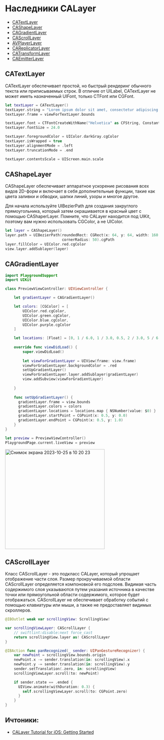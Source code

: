 # Наследники CALayer

 - [CATextLayer](https://developer.apple.com/documentation/quartzcore/catextlayer)
 - [CAShapeLayer](https://developer.apple.com/documentation/quartzcore/cashapelayer)
 - [CAGradientLayer](https://developer.apple.com/documentation/quartzcore/cagradientlayer)
 - [CAScrollLayer](url)
 - [AVPlayerLayer](url)
 - [CAReplicatorLayer](url)
 - [CATransformLayer](url)
 - [CAEmitterLayer](url)

## CATextLayer
CATextLayer обеспечивает простой, но быстрый рендеринг обычного текста или приписываемых строк. В отличие от UILabel, CATextLayer не может иметь назначенный UIFont, только CTFont или CGFont.

```swift
let textLayer = CATextLayer()
textLayer.string = "Lorem ipsum dolor sit amet, consectetur adipiscing elit. Fusce auctor arcu quis velit congue dictum."
textLayer.frame = viewForTextLayer.bounds

textLayer.font = CTFontCreateWithName("Helvetica" as CFString, Constants.baseFontSize, nil)
textLayer.fontSize = 24.0

textLayer.foregroundColor = UIColor.darkGray.cgColor
textLayer.isWrapped = true
textLayer.alignmentMode = .left
textLayer.truncationMode = .end

textLayer.contentsScale = UIScreen.main.scale
```

## CAShapeLayer
CAShapeLayer обеспечивает аппаратное ускорение рисования всех видов 2D-форм и включает в себя дополнительные функции, такие как цвета заливки и обводки, шапки линий, узоры и многое другое.

Для начала используйте UIBezierPath для создания закруглого прямоугольника, который затем окрашивается в красный цвет с помощью CAShaperLayer. Помните, что CALayer находится под UIKit, поэтому вам нужно использовать CGColor, а не UIColor.
```swift
let layer = CAShapeLayer()
layer.path = UIBezierPath(roundedRect: CGRect(x: 64, y: 64, width: 160, height: 160),
                          cornerRadius: 50).cgPath
layer.fillColor = UIColor.red.cgColor
view.layer.addSublayer(layer)
```

## CAGradientLayer
```swift
import PlaygroundSupport
import UIKit

class PreviewViewController: UIViewController {

    let gradientLayer = CAGradientLayer()

    let colors: [CGColor] = [
        UIColor.red.cgColor,
        UIColor.green.cgColor,
        UIColor.blue.cgColor,
        UIColor.purple.cgColor
    ]

    let locations: [Float] = [0, 1 / 6.0, 1 / 3.0, 0.5, 2 / 3.0, 5 / 6.0, 1.0]
    
    override func viewDidLoad() {
        super.viewDidLoad()
        
        let viewForGradientLayer = UIView(frame: view.frame)
        viewForGradientLayer.backgroundColor = .red
        setUpGradientLayer()
        viewForGradientLayer.layer.addSublayer(gradientLayer)
        view.addSubview(viewForGradientLayer)
        
    }
    
    func setUpGradientLayer() {
      gradientLayer.frame = view.bounds
      gradientLayer.colors = colors
      gradientLayer.locations = locations.map { NSNumber(value: $0) }
      gradientLayer.startPoint = CGPoint(x: 0.5, y: 0.0)
      gradientLayer.endPoint = CGPoint(x: 0.5, y: 1.0)
    }
}

let preview = PreviewViewController()
PlaygroundPage.current.liveView = preview
```
<img width="326" alt="Снимок экрана 2023-10-25 в 10 20 23" src="https://github.com/DenDmitriev/iOS-Interview/assets/65191747/6d918cae-3b04-4cfb-8056-a18df8e66ef4">


## CAScrollLayer
Класс CAScrollLayer - это подкласс CALayer, который упрощает отображение части слоя. Размер прокручиваемой области CAScrollLayer определяется компоновкой его подслоев. Видимая часть содержимого слоя указываются путем указания источника в качестве точки или прямоугольной области содержимого, которое будет отображаться. CAScrollLayer не обеспечивает обработку событий с помощью клавиатуры или мыши, а также не предоставляет видимых скроллеров.
```swift
@IBOutlet weak var scrollingView: ScrollingView!

var scrollingViewLayer: CAScrollLayer {
    // swiftlint:disable:next force_cast
    return scrollingView.layer as! CAScrollLayer
}

@IBAction func panRecognized(_ sender: UIPanGestureRecognizer) {
    var newPoint = scrollingView.bounds.origin
    newPoint.x -= sender.translation(in: scrollingView).x
    newPoint.y -= sender.translation(in: scrollingView).y
    sender.setTranslation(.zero, in: scrollingView)
    scrollingViewLayer.scroll(to: newPoint)

    if sender.state == .ended {
      UIView.animate(withDuration: 0.3) {
        self.scrollingViewLayer.scroll(to: CGPoint.zero)
      }
    }
}
```

## Ичтоники:
- [CALayer Tutorial for iOS: Getting Started](https://www.kodeco.com/10317653-calayer-tutorial-for-ios-getting-started)
